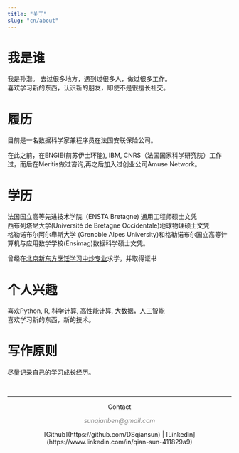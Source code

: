 ```yaml
---
title: "关于"
slug: "cn/about"
---
```



# 我是谁
我是孙潜。
去过很多地方，遇到过很多人，做过很多工作。   
喜欢学习新的东西，认识新的朋友，即使不是很擅长社交。    

# 履历

目前是一名数据科学家兼程序员在法国安联保险公司。

在此之前，在ENGIE(前苏伊士环能), IBM, CNRS（法国国家科学研究院）工作过，而后在Meritis做过咨询,再之后加入过创业公司Amuse Network。

# 学历
法国国立高等先进技术学院（ENSTA Bretagne) 通用工程师硕士文凭   
西布列塔尼大学(Université de Bretagne Occidentale)地球物理硕士文凭  
格勒诺布尔阿尔卑斯大学 (Grenoble Alpes University)和格勒诺布尔国立高等计算机与应用数学学校(Ensimag)数据科学硕士文凭。 

曾经在[北京新东方烹饪学习中炒专业](http://www.xdfce.cn/)求学，并取得证书

# 个人兴趣

喜欢Python, R, 科学计算, 高性能计算, 大数据，人工智能  
喜欢学习新的东西，新的技术。

# 写作原则

尽量记录自己的学习成长经历。



&nbsp;
<hr />
<p style="text-align: center;">Contact</a></p>
<p style="text-align: center;"><span style="color: #808080;"><em>sunqianben@gmail.com</em></span></p>

<center>[Github](https://github.com/DSqiansun) | [Linkedin](https://www.linkedin.com/in/qian-sun-411829a9)</center>

&nbsp;


